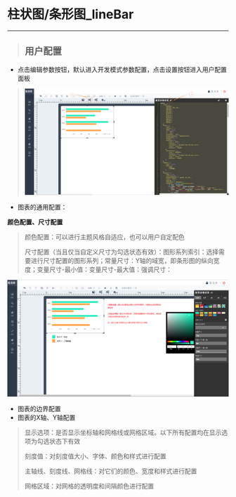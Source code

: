 # 柱状图/条形图\_lineBar

---

> ## 用户配置

* 点击编辑参数按钮，默认进入开发模式参数配置，点击设置按钮进入用户配置面板

> ![](/assets/lineBar01.png)

* 图表的通用配置：

**颜色配置、尺寸配置**

> 颜色配置：可以进行主题风格自适应，也可以用户自定配色
>
> 尺寸配置（当且仅当自定义尺寸为勾选状态有效）：图形系列索引：选择需要进行尺寸配置的图形系列；常量尺寸：Y轴的域宽，即条形图的纵向宽度；变量尺寸-最小值：变量尺寸-最大值：强调尺寸：

![](/assets/1.jpg)

* 图表的边界配置
* 图表的X轴、Y轴配置

> 显示选项：是否显示坐标轴和网格线或网格区域。以下所有配置均在显示选项为勾选状态下有效
>
> 刻度值：对刻度值大小、字体、颜色和样式进行配置
>
> 主轴线、刻度线、网格线：对它们的颜色、宽度和样式进行配置
>
> 网格区域：对网格的透明度和间隔颜色进行配置






